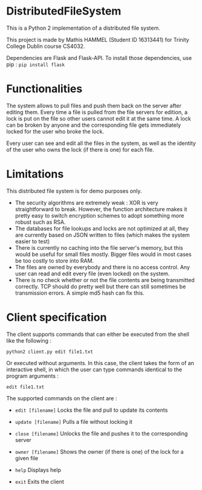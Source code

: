 # DistributedFileSystem
This is a Python 2 implementation of a distributed file system.

This project is made by Mathis HAMMEL (Student ID 16313441) for Trinity College Dublin course CS4032.

Dependencies are Flask and Flask-API.
To install those dependencies, use pip : `pip install flask`

# Functionalities
The system allows to pull files and push them back on the server after editing them. Every time a file is pulled from the file servers for edition, a lock is put on the file so other users cannot edit it at the same time. A lock can be broken by anyone and the corresponding file gets immediately locked for the user who broke the lock.

Every user can see and edit all the files in the system, as well as the identity of the user who owns the lock (if there is one) for each file.

# Limitations
This distributed file system is for demo purposes only.

- The security algorithms are extremely weak : XOR is very straightforward to break. However, the function architecture makes it pretty easy to switch encryption schemes to adopt something more robust such as RSA.
- The databases for file lookups and locks are not optimized at all, they are currently based on JSON written to files (which makes the system easier to test)
- There is currently no caching into the file server's memory, but this would be useful for small files mostly. Bigger files would in most cases be too costly to store into RAM.
- The files are owned by everybody and there is no access control. Any user can read and edit every file (even locked) on the system.
- There is no check whether or not the file contents are being transmitted correctly. TCP should do pretty well but there can still sometimes be transmission errors. A simple md5 hash can fix this.

# Client specification
The client supports commands that can either be executed from the shell like the following :

`python2 client.py edit file1.txt`

Or executed without arguments. In this case, the client takes the form of an interactive shell, in which the user can type commands identical to the program arguments :

`edit file1.txt`

The supported commands on the client are :

- `edit [filename]` Locks the file and pull to update its contents

- `update [filename]` Pulls a file without locking it

- `close [filename]` Unlocks the file and pushes it to the corresponding server

- `owner [filename]` Shows the owner (if there is one) of the lock for a given file

- `help` Displays help

- `exit` Exits the client
